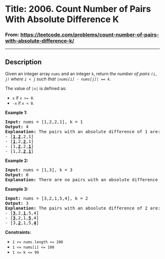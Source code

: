 # Title: 2006. Count Number of Pairs With Absolute Difference K

### From: https://leetcode.com/problems/count-number-of-pairs-with-absolute-difference-k/

***

## Description

Given an integer array `nums` and an integer `k`, return *the number of pairs `(i, j)` where `i < j` such that `|nums[i] - nums[j]| == k`*.

The value of `|x|` is defined as:

- `x` if `x >= 0`.
- `-x` if `x < 0`.

 

**Example 1:**

<pre>
<b>Input:</b> nums = [1,2,2,1], k = 1
<b>Output:</b> 4
<b>Explanation:</b> The pairs with an absolute difference of 1 are:
- [<b><u>1</b></u>,<b><u>2</b></u>,2,1]
- [<b><u>1</b></u>,2,<b><u>2</b></u>,1]
- [1,<b><u>2</b></u>,2,<b><u>1</b></u>]
- [1,2,<b><u>2</b></u>,<b><u>1</b></u>]
</pre>

**Example 2:**
<pre>
<b>Input:</b> nums = [1,3], k = 3
<b>Output:</b> 0
<b>Explanation:</b> There are no pairs with an absolute difference of 3.
</pre>

**Example 3:**
<pre>
<b>Input:</b> nums = [3,2,1,5,4], k = 2
<b>Output:</b> 3
<b>Explanation:</b> The pairs with an absolute difference of 2 are:
- [<b><u>3</b></u>,2,<b><u>1</b></u>,5,4]
- [<b><u>3</b></u>,2,1,<b><u>5</b></u>,4]
- [3,<b><u>2</b></u>,1,5,<b><u>4</b></u>] 
</pre>

**Constraints:**

- `1 <= nums.length <= 200`
- `1 <= nums[i] <= 100`
- `1 <= k <= 99`

